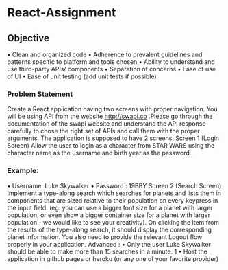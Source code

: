 # React-Assignment

## Objective
• Clean and organized code
• Adherence to prevalent guidelines and patterns specific to platform and
tools chosen
• Ability to understand and use third-party APIs/ components
• Separation of concerns
• Ease of use of UI
• Ease of unit testing (add unit tests if possible)

### Problem Statement
Create a React application having two screens with proper navigation. You will be using API from the website http://swapi.co .Please go through the documentation of the swapi website and understand the API response carefully to chose the right set of APIs and call them with the proper arguments.
The application is supposed to have 2 screens:
Screen 1 (Login Screen)
Allow the user to login as a character from STAR WARS using the character name as the username and birth year as the password.
### Example:
• Username: Luke Skywalker • Password : 19BBY
Screen 2 (Search Screen)
Implement a type-along search which searches for planets and lists them in components that are sized relative to their population on every keypress in the input field. (eg: you can use a bigger font size for a planet with larger population, or even show a bigger container size for a planet with larger population - we would like to see your creativity). On clicking the item from the results of the type-along search, it should display the corresponding planet information.
You also need to provide the relevant Logout flow properly in your application. Advanced :
• Only the user Luke Skywalker should be able to make more than 15 searches in a minute.
1
• Host the application in github pages or heroku (or any one of your favorite provider)
